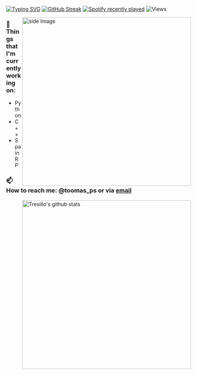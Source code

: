 [![Typing SVG](https://readme-typing-svg.herokuapp.com?color=%2336BCF7&vCenter=true&lines=Hello+to+my+profile;Here+you+can+find+my+projects+;Make+sure+to+follow+and+fork)](https://git.io/typing-svg)
[![GitHub Streak](https://github-readme-streak-stats.herokuapp.com?user=Tresillo2017&theme=gruvbox&date_format=M%20j%5B%2C%20Y%5D)](https://git.io/streak-stats)
[![Spotify recently played](https://spotify-recently-played-readme.vercel.app/api?user=penalos)](https://open.spotify.com/user/penalos)
![Views](https://komarev.com/ghpvc/?username=tresillo2017)

<img src="https://github.com/JoykishanSharma/JoykishanSharma/blob/master/life_balance.gif" alt="side Image" align="right" width="460" height="auto" />



### 💼  Things that I'm currently working on: 
  * Python
  * C++
  * SpainRP

### 📫 How to reach me: @toomas_ps or via [email](mailto:tomas_ps@onmail.com)
<p>
 <a href="https://gitstats.me/Tresillo2017">
  <img width="460" height="auto" align="right" alt="Tresillo's github stats" 
         src="https://github-readme-stats.vercel.app/api?username=tresillo2017&show_icons=true&theme=algolia&count_private=true&include_all_commits=true" />
<a>
